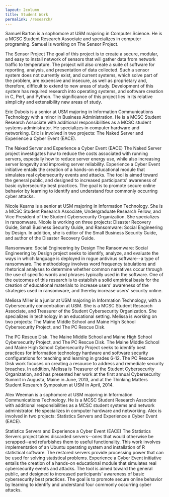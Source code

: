 ```yaml
---
layout: 2column
title: Student Work
permalink: /research/
---
```


Samuel Barton is a sophomore at USM majoring in Computer Science. He is a MCSC Student Research Associate and specializes in computer programing. Samuel is working on The Sensor Project. 

The Sensor Project
The goal of this project is to create a secure, modular, and easy to install network of sensors that will gather data from network traffic to temperature. The project will also create a suite of software for reporting, analysis, and presentation of data collected. Such a sensor system does not currently exist, and current systems, which solve part of the problem, are expensive and insecure, as well as proprietary and, therefore, difficult to extend to new areas of study. Development of this system has required research into operating systems, and software creation in C, Perl, and Python. The significance of this project lies in its relative simplicity and extensibility new areas of study.


Eric Dubois is a senior at USM majoring in Information Communications Technology with a minor in Business Administration. He is a MCSC Student Research Associate with additional responsibilities as a MCSC student systems administrator. He specializes in computer hardware and networking. Eric is involved in two projects: The Naked Server and Experience a Cyber Event (EACE). 

The Naked Server and Experience a Cyber Event (EACE)
The Naked Server project investigates how to reduce the costs associated with running servers, especially how to reduce server energy use, while also increasing server longevity and improving server reliability. Experience a Cyber Event initiative entails the creation of a hands-on educational module that simulates real cybersecurity events and attacks. The tool is aimed toward the general public, and designed to increased participants' awareness of basic cybersecurity best practices. The goal is to promote secure online behavior by learning to identify and understand four commonly occurring cyber attacks.


Nicole Kearns is a senior at USM majoring in Information Technology. She is a MCSC Student Research Associate, Undergraduate Research Fellow, and Vice President of the Student Cybersecurity Organization. She specializes in ransomware. Nicole is working on three projects: Disaster Recovery Guide, Small Business Security Guide, and Ransomware: Social Engineering by Design. In addition, she is editor of the Small Business Security Guide, and author of the Disaster Recovery Guide. 

Ransomware: Social Engineering by Design
The Ransomware: Social Engineering by Design project seeks to identify, analyze, and evaluate the ways in which language is deployed in rogue antivirus software--a type of ransomware. The methodology involves word frequency tabulations and rhetorical analyses to determine whether common narratives occur through the use of specific words and phrases typically used in the software. One of the outcomes of this research is to establish a solid empirical basis for the creation of educational materials to increase users' awareness of the strategies used in ransomware, and thereby increase users' security online.


Melissa Miller is a junior at USM majoring in Information Technology, with a Cybersecurity concentration at USM. She is a MCSC Student Research Associate, and Treasurer of the Student Cybersecurity Organization. She specializes in technology in an educational setting. Melissa is working on two projects: The Maine Middle School and Maine High School Cybersecurity Project, and The PC Rescue Disk. 

The PC Rescue Disk.
The Maine Middle School and Maine High School Cybersecurity Project, and The PC Rescue Disk. The Maine Middle School and Maine High School Cybersecurity Project seeks to identify best practices for information technology hardware and software security configurations for teaching and learning in grades 6-12. The PC Rescue Disk work focuses on creating a resource to address and remediate security breaches. In addition, Melissa is Treasurer of the Student Cybersecurity Organization, and has presented her work at the first annual Cybersecurity Summit in Augusta, Maine in June, 2013, and at the Thinking Matters Student Research Symposium at USM in April, 2014.


Alex Weeman is a sophomore at USM majoring in Information Communications Technology. He is a MCSC Student Research Associate with additional responsibilities as a MCSC student systems and network administrator. He specializes in computer hardware and networking. Alex is involved in two projects: Statistics Servers and Experience a Cyber Event (EACE). 

Statistics Servers and Experience a Cyber Event (EACE)
The Statistics Servers project takes discarded servers--ones that would otherwise be scrapped--and refurbishes them to useful functionality. This work involves implementation of an Ubuntu operating system and installation of R statistical software. The restored servers provide processing power that can be used for solving statistical problems. Experience a Cyber Event initiative entails the creation of a hands-on educational module that simulates real cybersecurity events and attacks. The tool is aimed toward the general public, and designed to increased participants' awareness of basic cybersecurity best practices. The goal is to promote secure online behavior by learning to identify and understand four commonly occurring cyber attacks.